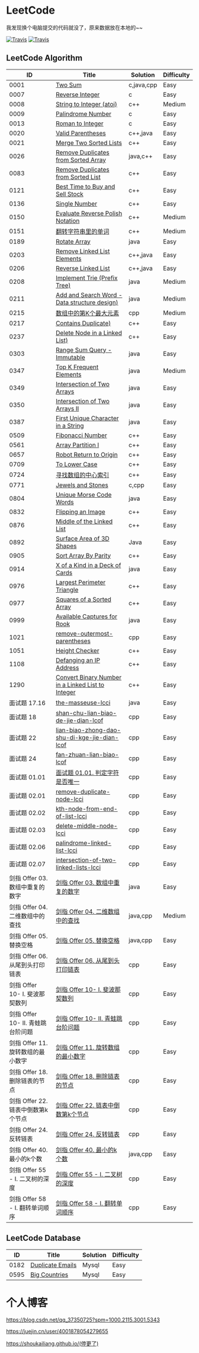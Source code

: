 # LeetCode
我发现换个电脑提交的代码就没了，原来数据放在本地的~~

[![Travis](https://img.shields.io/badge/language-C++-blue.svg)]()
[![Travis](https://img.shields.io/badge/language-Java-red.svg)]()

## LeetCode Algorithm
| ID | Title | Solution | Difficulty |
| ------ | ------ | ------ | ------ |
| 0001 | [Two Sum](https://leetcode-cn.com/problems/two-sum/) | c,java,cpp | Easy |
| 0007 | [Reverse Integer](https://leetcode-cn.com/problems/reverse-integer/) | c | Easy |
| 0008 | [String to Integer (atoi)](https://leetcode-cn.com/problems/string-to-integer-atoi/) | c++ | Medium |
| 0009 | [Palindrome Number](https://leetcode-cn.com/problems/palindrome-number/) | c | Easy |
| 0013 | [Roman to Integer](https://leetcode-cn.com/problems/roman-to-integer/) | c | Easy |
| 0020 | [Valid Parentheses](https://leetcode-cn.com/problems/valid-parentheses/) | c++,java | Easy |
| 0021 | [Merge Two Sorted Lists](https://leetcode-cn.com/problems/merge-two-sorted-lists/) | c++ | Easy |
| 0026 | [Remove Duplicates from Sorted Array](https://leetcode-cn.com/problems/remove-duplicates-from-sorted-array) | java,c++ | Easy |
| 0083 | [Remove Duplicates from Sorted List](https://leetcode-cn.com/problems/remove-duplicates-from-sorted-list/) | c++ | Easy |
| 0121 | [Best Time to Buy and Sell Stock](https://leetcode-cn.com/problems/best-time-to-buy-and-sell-stock/) | c++ | Easy |
| 0136 | [Single Number](https://leetcode-cn.com/problems/single-number/) | c++ | Easy |
| 0150 | [Evaluate Reverse Polish Notation](https://leetcode-cn.com/problems/evaluate-reverse-polish-notation/) | c++ | Medium |
| 0151 | [翻转字符串里的单词](https://leetcode-cn.com/problems/reverse-words-in-a-string/) | c++ | Medium |
| 0189 | [Rotate Array](https://leetcode-cn.com/problems/rotate-array) | java | Easy |
| 0203 | [Remove Linked List Elements](https://leetcode-cn.com/problems/remove-linked-list-elements/) | c++,java | Easy |
| 0206 | [Reverse Linked List](https://leetcode-cn.com/problems/reverse-linked-list/) | c++,java | Easy |
| 0208 | [Implement Trie (Prefix Tree)](https://leetcode-cn.com/problems/implement-trie-prefix-tree/) | java | Medium |
| 0211 | [Add and Search Word - Data structure design)](https://leetcode-cn.com/problems/add-and-search-word-data-structure-design/) | java | Medium |
| 0215 | [数组中的第K个最大元素](https://leetcode-cn.com/problems/kth-largest-element-in-an-array/) | cpp | Medium |
| 0217 | [Contains Duplicate)](https://leetcode-cn.com/problems/contains-duplicate/) | c++ | Easy |
| 0237 | [Delete Node in a Linked List)](https://leetcode-cn.com/problems/delete-node-in-a-linked-list/) | c++ | Easy |
| 0303 | [Range Sum Query - Immutable](https://leetcode-cn.com/problems/range-sum-query-immutable/) | java | Easy |
| 0347 | [Top K Frequent Elements](https://leetcode-cn.com/problems/top-k-frequent-elements/) | java | Medium |
| 0349 | [Intersection of Two Arrays](https://leetcode-cn.com/problems/intersection-of-two-arrays/) | java | Easy |
| 0350 | [Intersection of Two Arrays II](https://leetcode-cn.com/problems/intersection-of-two-arrays-ii/) | java | Easy |
| 0387 | [First Unique Character in a String](https://leetcode-cn.com/problems/first-unique-character-in-a-string/) | java | Easy |
| 0509 | [Fibonacci Number](https://leetcode-cn.com/problems/fibonacci-number/) | c++ | Easy |
| 0561 | [Array Partition I](https://leetcode-cn.com/problems/array-partition-i) | c++ | Easy |
| 0657 | [Robot Return to Origin](https://leetcode-cn.com/problems/robot-return-to-origin/) | c++ | Easy |
| 0709 | [To Lower Case](https://leetcode-cn.com/problems/to-lower-case/) | c++ | Easy |
| 0724 | [寻找数组的中心索引](https://leetcode-cn.com/problems/find-pivot-index/) | c++ | Easy |
| 0771 | [Jewels and Stones](https://leetcode-cn.com/problems/jewels-and-stones/) | c,cpp | Easy |
| 0804 | [Unique Morse Code Words](https://leetcode-cn.com/problems/unique-morse-code-words/) | java | Easy |
| 0832 | [Flipping an Image](https://leetcode-cn.com/problems/flipping-an-image/) | c++ | Easy |
| 0876 | [Middle of the Linked List](https://leetcode-cn.com/problems/middle-of-the-linked-list/) | c++ | Easy |
| 0892 | [Surface Area of 3D Shapes](https://leetcode-cn.com/problems/surface-area-of-3d-shapes/) | Java | Easy |
| 0905 | [Sort Array By Parity](https://leetcode-cn.com/problems/sort-array-by-parity/) | c++ | Easy |
| 0914 | [X of a Kind in a Deck of Cards](https://leetcode-cn.com/problems/x-of-a-kind-in-a-deck-of-cards/) | java | Easy |
| 0976 | [Largest Perimeter Triangle](https://leetcode-cn.com/problems/largest-perimeter-triangle/) | c++ | Easy |
| 0977 | [Squares of a Sorted Array](https://leetcode-cn.com/problems/squares-of-a-sorted-array/) | c++ | Easy |
| 0999 | [Available Captures for Rook](https://leetcode-cn.com/problems/available-captures-for-rook/) | java | Easy |
| 1021 | [remove-outermost-parentheses](https://leetcode-cn.com/problems/remove-outermost-parentheses/) | cpp | Easy |
| 1051 | [Height Checker](https://leetcode-cn.com/problems/height-checker/) | c++ | Easy |
| 1108 | [Defanging an IP Address](https://leetcode-cn.com/problems/defanging-an-ip-address/) | c++ | Easy |
| 1290 | [Convert Binary Number in a Linked List to Integer](https://leetcode-cn.com/problems/convert-binary-number-in-a-linked-list-to-integer/) | c++ | Easy |
| 面试题 17.16 | [the-masseuse-lcci](https://leetcode-cn.com/problems/the-masseuse-lcci/) | java | Easy |
| 面试题 18 | [shan-chu-lian-biao-de-jie-dian-lcof](https://leetcode-cn.com/problems/shan-chu-lian-biao-de-jie-dian-lcof/) | cpp | Easy |
| 面试题 22 | [lian-biao-zhong-dao-shu-di-kge-jie-dian-lcof](https://leetcode-cn.com/problems/lian-biao-zhong-dao-shu-di-kge-jie-dian-lcof/) | cpp | Easy |
| 面试题 24 | [fan-zhuan-lian-biao-lcof](https://leetcode-cn.com/problems/fan-zhuan-lian-biao-lcof/) | cpp | Easy |
| 面试题 01.01 | [面试题 01.01. 判定字符是否唯一](https://leetcode-cn.com/problems/is-unique-lcci/) | cpp | Easy 
| 面试题 02.01 | [remove-duplicate-node-lcci](https://leetcode-cn.com/problems/remove-duplicate-node-lcci/) | cpp | Easy 
| 面试题 02.02 | [kth-node-from-end-of-list-lcci](https://leetcode-cn.com/problems/kth-node-from-end-of-list-lcci/) | cpp | Easy |
| 面试题 02.03 | [delete-middle-node-lcci](https://leetcode-cn.com/problems/delete-middle-node-lcci/) | cpp | Easy |
| 面试题 02.06 | [palindrome-linked-list-lcci](https://leetcode-cn.com/problems/palindrome-linked-list-lcci/) | cpp | Easy |
| 面试题 02.07 | [intersection-of-two-linked-lists-lcci](https://leetcode-cn.com/problems/intersection-of-two-linked-lists-lcci/) | cpp | Easy |
| 剑指 Offer 03. 数组中重复的数字 | [剑指 Offer 03. 数组中重复的数字](https://leetcode-cn.com/problems/shu-zu-zhong-zhong-fu-de-shu-zi-lcof/) | java | Easy |
| 剑指 Offer 04. 二维数组中的查找 | [剑指 Offer 04. 二维数组中的查找](https://leetcode-cn.com/problems/er-wei-shu-zu-zhong-de-cha-zhao-lcof/) | java,cpp | Medium |
| 剑指 Offer 05. 替换空格 | [剑指 Offer 05. 替换空格](https://leetcode-cn.com/problems/ti-huan-kong-ge-lcof/) | java,cpp | Easy |
| 剑指 Offer 06. 从尾到头打印链表 | [剑指 Offer 06. 从尾到头打印链表](https://leetcode-cn.com/problems/cong-wei-dao-tou-da-yin-lian-biao-lcof/) | cpp | Easy |
| 剑指 Offer 10- I. 斐波那契数列 | [剑指 Offer 10- I. 斐波那契数列](https://leetcode-cn.com/problems/fei-bo-na-qi-shu-lie-lcof/) | cpp | Easy |
| 剑指 Offer 10- II. 青蛙跳台阶问题| [剑指 Offer 10- II. 青蛙跳台阶问题](https://leetcode-cn.com/problems/qing-wa-tiao-tai-jie-wen-ti-lcof/) | cpp | Easy |
| 剑指 Offer 11. 旋转数组的最小数字| [剑指 Offer 11. 旋转数组的最小数字](https://leetcode-cn.com/problems/xuan-zhuan-shu-zu-de-zui-xiao-shu-zi-lcof/) | cpp | Easy |
| 剑指 Offer 18. 删除链表的节点| [剑指 Offer 18. 删除链表的节点](https://leetcode-cn.com/problems/shan-chu-lian-biao-de-jie-dian-lcof/) | cpp | Easy |
| 剑指 Offer 22. 链表中倒数第k个节点| [剑指 Offer 22. 链表中倒数第k个节点](https://leetcode-cn.com/problems/lian-biao-zhong-dao-shu-di-kge-jie-dian-lcof) | cpp | Easy |
| 剑指 Offer 24. 反转链表| [剑指 Offer 24. 反转链表](https://leetcode-cn.com/problems/fan-zhuan-lian-biao-lcof/submissions/) | cpp | Easy |
| 剑指 Offer 40. 最小的k个数| [剑指 Offer 40. 最小的k个数](https://leetcode-cn.com/problems/zui-xiao-de-kge-shu-lcof/) | java,cpp | Easy |
| 剑指 Offer 55 - I. 二叉树的深度| [剑指 Offer 55 - I. 二叉树的深度](https://leetcode-cn.com/problems/er-cha-shu-de-shen-du-lcof/) | cpp | Easy |
| 剑指 Offer 58 - I. 翻转单词顺序| [剑指 Offer 58 - I. 翻转单词顺序](https://leetcode-cn.com/problems/fan-zhuan-dan-ci-shun-xu-lcof/) | cpp | Easy |



## LeetCode Database
| ID | Title | Solution | Difficulty |
| ------ | ------ | ------ | ------ |
| 0182 | [Duplicate Emails](https://leetcode-cn.com/problems/duplicate-emails/) | Mysql | Easy |
| 0595 | [Big Countries](https://leetcode-cn.com/problems/big-countries/) | Mysql | Easy |
# 个人博客
https://blog.csdn.net/qq_37350725?spm=1000.2115.3001.5343

https://juejin.cn/user/4001878054279655

https://shoukailiang.github.io/(停更了)